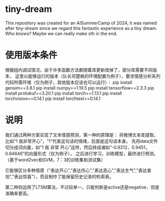 # tiny-dream

This repository was created for an AISummerCamp of 2024, it was named after tiny-dream since we regard this fantastic experience as a tiny dream. Who knows? Maybe we can really make sth in the end.

# 使用版本条件

根据组内调试情况，由于许多函数方法都随着库更新改掉了，部分库需要不同版本，
这里以能够运行的版本（队长邓楚枫的环境配置为例子），要求情感分析系列代码所需环境（仅为例子，其他版本应该也可以运行）：
pip install gensim==3.8.1
pip install numpy==1.19.5 
pip install tensorflow==2.3.3 
pip install protobuf==3.20.1
pip install torch==1.13.1
pip install torchvision==0.14.1 
pip install torchtext==0.14.1 

# 说明

我们通过两种方案实现了文本情感预测，第一种的原理是：
将微博文本库提取，比如“1 我非常开心”，“1”代表这句话的情绪，后面是这句话本身。
先将data文件切分成词向量，如“1 我 非常 开心”这样，然后转成诸如“-0.9212，0.9451，0.84646”的向量形式（仅为例子），
之后进行学习，训练模型，最终进行预测。（基于word2vec和SVM，7：3的训练集和测试集）

它能够区分多种情感（"表达开心","表达伤心","表达恶心","表达生气","表达害怕","表达惊喜"），而且制作了能保留历史记录的检索表。

第二种则运用了LTSM算法，不过较单一，只能判断是active还是negative，但是准确率更高。